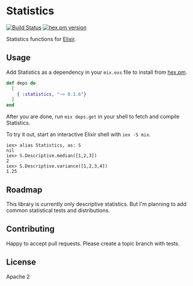 #  Statistics
 
[![Build Status](https://travis-ci.org/msharp/elixir-statistics.svg?branch=master)](https://travis-ci.org/msharp/elixir-statistics)
[![hex.pm version](https://img.shields.io/hexpm/v/statistics.svg?style=flat)](https://hex.pm/packages/statistics)

Statistics functions for [Elixir](https://github.com/elixir-lang/elixir).

## Usage 

Add Statistics as a dependency in your `mix.exs` file to install from [hex.pm](https://hex.pm).

```elixir
def deps do
  [ 
    { :statistics, "~> 0.1.6"} 
  ]
end
```
  
After you are done, run `mix deps.get` in your shell to fetch and compile Statistics. 

To try it out, start an interactive Elixir shell with `iex -S mix`.

```iex
iex> alias Statistics, as: S
nil
iex> S.Descriptive.median([1,2,3])
2
iex> S.Descriptive.variance([1,2,3,4])
1.25
```

## Roadmap

This library is currently only descriptive statistics. But I'm planning to add common statistical tests and distributions.

## Contributing

Happy to accept pull requests. Please create a topic branch with tests.

## License

Apache 2

